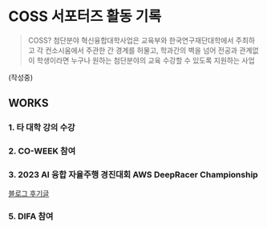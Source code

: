 # COSS 서포터즈 활동 기록
> COSS? 첨단분야 혁신융합대학사업은 교육부와 한국연구재단대학에서 주최하고 각 컨소시움에서 주관한 간 경계를 허물고, 학과간의 벽을 넘어 전공과 관계없이 학생이라면 누구나 원하는 첨단분야의 교육 수강할 수 있도록 지원하는 사업

(작성중)

## WORKS
### 1. 타 대학 강의 수강
### 2. CO-WEEK 참여
### 3. 2023 AI 융합 자율주행 경진대회 AWS DeepRacer Championship
[블로그 후기글](https://velog.io/@lee7198/AWS-DeepRacer-%EB%A7%9B%EB%B3%B4%EA%B8%B0)
### 5. DIFA 참여
